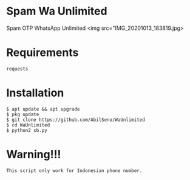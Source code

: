 # Spam Wa Unlimited
Spam OTP WhatsApp Unlimited
<img src="IMG_20201013_183819.jpg>
# Requirements
```
requests
```
# Installation 
```
$ apt update && apt upgrade
$ pkg update 
$ git clone https://github.com/AbilSeno/WaUnlimited
$ cd WaUnlimited
$ python2 sb.py
```
# Warning!!!
```
This script only work for Indonesian phone number.
```

